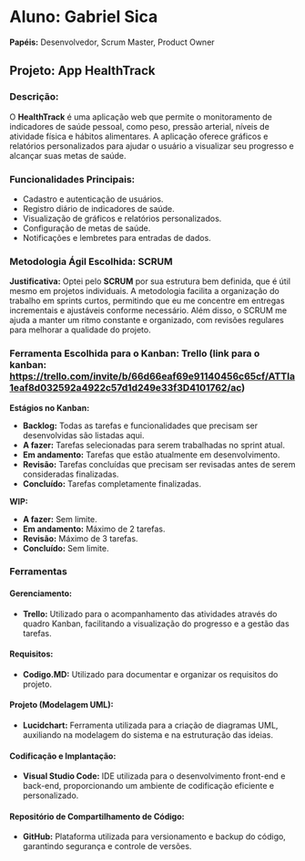 
# Aluno: Gabriel Sica
**Papéis:** Desenvolvedor, Scrum Master, Product Owner

## Projeto: App HealthTrack

### Descrição:
O **HealthTrack** é uma aplicação web que permite o monitoramento de indicadores de saúde pessoal, como peso, pressão arterial, níveis de atividade física e hábitos alimentares. A aplicação oferece gráficos e relatórios personalizados para ajudar o usuário a visualizar seu progresso e alcançar suas metas de saúde.

### Funcionalidades Principais:
- Cadastro e autenticação de usuários.
- Registro diário de indicadores de saúde.
- Visualização de gráficos e relatórios personalizados.
- Configuração de metas de saúde.
- Notificações e lembretes para entradas de dados.

### Metodologia Ágil Escolhida: SCRUM

**Justificativa:**
Optei pelo **SCRUM** por sua estrutura bem definida, que é útil mesmo em projetos individuais. A metodologia facilita a organização do trabalho em sprints curtos, permitindo que eu me concentre em entregas incrementais e ajustáveis conforme necessário. Além disso, o SCRUM me ajuda a manter um ritmo constante e organizado, com revisões regulares para melhorar a qualidade do projeto.

### Ferramenta Escolhida para o Kanban: Trello (link para o kanban: https://trello.com/invite/b/66d66eaf69e91140456c65cf/ATTIa1eaf8d032592a4922c57d1d249e33f3D4101762/ac)

**Estágios no Kanban:**
- **Backlog:** Todas as tarefas e funcionalidades que precisam ser desenvolvidas são listadas aqui.
- **A fazer:** Tarefas selecionadas para serem trabalhadas no sprint atual.
- **Em andamento:** Tarefas que estão atualmente em desenvolvimento.
- **Revisão:** Tarefas concluídas que precisam ser revisadas antes de serem consideradas finalizadas.
- **Concluído:** Tarefas completamente finalizadas.

**WIP:**
- **A fazer:** Sem limite.
- **Em andamento:** Máximo de 2 tarefas.
- **Revisão:** Máximo de 3 tarefas.
- **Concluído:** Sem limite.

### Ferramentas

#### **Gerenciamento:**
- **Trello:** Utilizado para o acompanhamento das atividades através do quadro Kanban, facilitando a visualização do progresso e a gestão das tarefas.

#### **Requisitos:**
- **Codigo.MD:** Utilizado para documentar e organizar os requisitos do projeto.

#### **Projeto (Modelagem UML):**
- **Lucidchart:** Ferramenta utilizada para a criação de diagramas UML, auxiliando na modelagem do sistema e na estruturação das ideias.

#### **Codificação e Implantação:**
- **Visual Studio Code:** IDE utilizada para o desenvolvimento front-end e back-end, proporcionando um ambiente de codificação eficiente e personalizado.

#### **Repositório de Compartilhamento de Código:**
- **GitHub:** Plataforma utilizada para versionamento e backup do código, garantindo segurança e controle de versões.
